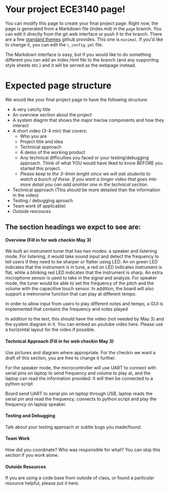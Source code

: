 # Your project ECE3140 page!

You can modify this page to create your final project page. Right now, the page is generated from a Markdown file (index.md) in the `page` branch. You can edit it directly from the git web interface or push it to the branch. There are a few [standard themes](https://pages.github.com/themes/) github provides. This one is `minimal`. If you'd like to change it, you can edit the `\_config.yml` file.

The Markdown interface is easy, but if you would like to do something different you can add an index.html file to the branch (and any supporitng style sheets etc.) and it will be served as the webpage instead. 

# Expected page structure 

We would like your final project page to have the following structure:
- A very catchy title
- An overview section about the project
- A system diagrm that shows the major hw/sw components and how they interact 
- A short video (3-4 min) that covers:
  - Who you are
  - Project title and idea
  - Technical approach
  - A demo of the working product
  - Any technical difficulties you faced or your testing/debugging approach. Think of what YOU would have liked to know BEFORE you started this project.
  - _Please keep to the 3-4min lenght since we will ask students to watch a bunch of these. If you want a longer video that goes into more detail you can add anohter one in the technical section_. 
- Technical approach (This should be more detailed than the information in the video)
- Testing / debugging aproach
- Team work (if applicable)
- Outside resrouces

## The section headings we expct to see are:

#### Overview (Fill in for web checkin May 3)
We built an instrument tuner that has two modes: a speaker and listening mode. For listening, it would take sound input and detect the frequency to tell users if they need to be sharper or flatter using LED. An on green LED indicates that the instrument is in tune, a red on LED indicates instrument is flat, while a blinking red LED indicates that the instrument is sharp. An extra microphone sensor is used to take in the signal and analyze. For speaker mode, the tuner would be able to set the frequency of the pitch and the volume with the capacitive touch sensor. In addition, the board will also support a metronome function that can play at different tempo.

In order to allow input from users to play different notes and tempo, a GUI is implemented that contains the frequency and notes played 

In addition to the text, this should have the video (not needed by May 3) and the system diagram in it. You can embed an youtube video here. Please use a horizontal layout for the video if possible. 

#### Technical Approach (Fill in for web checkin May 3)
Use pictures and diagram where appropriate. For the checkin we want a draft of this section, you are free to change it further.

For the speaker mode, the microcontroller will use UART to connect with serial pins on laptop to send frequency and volume to play at, and the laptop can read the information provided. It will then be connected to a python script 

Board send UART to serial pin on laptop through USB, laptop reads the serial pin and read the frequency, connects to python script and play the frequency on laptop speaker.
#### Testing and Debugging
Talk about your testing approach or subtle bugs you made/found.
#### Team Work 
How did you coordinate? Who was responsible for what? You can skip this section if you work alone. 
#### Outside Resources
If you are using a code base from outside of class, or found a particular resource helpful, please put it here. 




